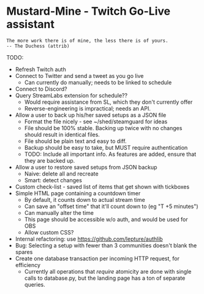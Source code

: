 Mustard-Mine - Twitch Go-Live assistant
=======================================

    The more work there is of mine, the less there is of yours.
    -- The Duchess (attrib)

TODO:

* Refresh Twitch auth
* Connect to Twitter and send a tweet as you go live
  - Can currently do manually; needs to be linked to schedule
* Connect to Discord?
* Query StreamLabs extension for schedule??
  - Would require assistance from SL, which they don't currently offer
  - Reverse-engineering is impractical; needs an API.
* Allow a user to back up his/her saved setups as a JSON file
  - Format the file nicely - see ~/shed/steamguard for ideas
  - File should be 100% stable. Backing up twice with no changes
    should result in identical files.
  - File should be plain text and easy to diff.
  - Backup should be easy to take, but MUST require authentication
  - TODO: Include all important info. As features are added, ensure
    that they are backed up.
* Allow a user to restore saved setups from JSON backup
  - Naive: delete all and recreate
  - Smart: detect changes
* Custom check-list - saved list of items that get shown with tickboxes
* Simple HTML page containing a countdown timer
  - By default, it counts down to actual stream time
  - Can save an "offset time" that it'll count down to (eg "T +5 minutes")
  - Can manually alter the time
  - This page should be accessible w/o auth, and would be used for OBS
  - Allow custom CSS?
* Internal refactoring: use https://github.com/lepture/authlib
* Bug: Selecting a setup with fewer than 3 communities doesn't blank the spares
* Create one database transaction per incoming HTTP request, for efficiency
  - Currently all operations that *require* atomicity are done with single
    calls to database.py, but the landing page has a ton of separate queries.
